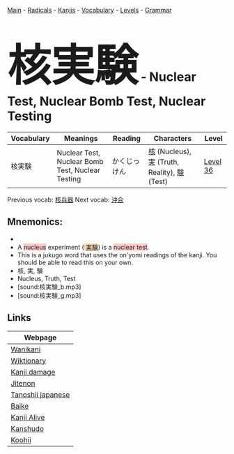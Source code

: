 <style> bigfont {font-size: 100px}</style>
[Main](../README.md) -
[Radicals](../radicals.md) -
[Kanjis](../kanjis.md) -
[Vocabulary](../vocabulary.md) -
[Levels](../levels.md) -
[Grammar](../grammar.md)
# <bigfont> 核実験</bigfont> - Nuclear Test, Nuclear Bomb Test, Nuclear Testing 

| Vocabulary | Meanings | Reading | Characters | Level |
| --- | --- | --- | --- | --- |
| 核実験 | Nuclear Test, Nuclear Bomb Test, Nuclear Testing | かくじっけん |  [核](../kanjis/核.md) (Nucleus), [実](../kanjis/実.md) (Truth, Reality), [験](../kanjis/験.md) (Test) | [Level 36](../levels/wk_level36.md) |

Previous vocab: [核兵器](核兵器.md) Next vocab: [沖合](沖合.md) 

## Mnemonics:

* 
* A <span style="background-color:#ffcccb"> nucleus</span> experiment (<span style="background-color:#fed8b1"> [実験](https://jisho.org/search/実験)</span>) is a <span style="background-color:#ffcccb"> nuclear test</span>.
* This is a jukugo word that uses the on'yomi readings of the kanji. You should be able to read this on your own.
* 核, 実, 験
* Nucleus, Truth, Test
* [sound:核実験_b.mp3]
* [sound:核実験_g.mp3]


## Links 

| Webpage |
| --- |
| [Wanikani          ](https://www.wanikani.com/kanji/核実験) |
| [Wiktionary        ](https://en.wiktionary.org/wiki/核実験) |
| [Kanji damage      ](http://www.kanjidamage.com/kanji/search?utf8=✓&q=核実験) |
| [Jitenon           ](https://jitenon.com/kanji/核実験) |
| [Tanoshii japanese ](https://www.tanoshiijapanese.com/dictionary/kanji.cfm?k=核実験) |
| [Baike             ](https://baike.baidu.com/item/核実験) |
| [Kanji Alive       ](https://app.kanjialive.com/核実験) |
| [Kanshudo          ](https://www.kanshudo.com/searchmn?q=核実験) |
| [Koohii            ](https://kanji.koohii.com/study/kanji/核実験) |
